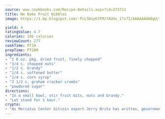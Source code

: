 ```yaml
---
source: www.cookbooks.com/Recipe-Details.aspx?id=373713
title: No Bake Fruit Nibbles
image: https://1.bp.blogspot.com/-PcL5DzyK3TM/YA2Hv_17v7I/AAAAAAAABgU/fyHeesSth_IZW9mL5lk6GxJO8cW8ksrGACLcBGAsYHQ/s320/12.png

yield: 4
ratingValue: 4.7
calories: 186 calories
reviewCount: 277
cookTime: PT1H
prepTime: PT28M
ingredients:
- "1 6 oz. pkg. dried fruit, finely chopped"
- "3/4 c. chopped nuts"
- "1/2 c. brandy"
- "1/4 c. softened butter"
- "1/4 c. corn syrup"
- "2 1/2 c. graham cracker crumbs"
- "powdered sugar"
directions:
- "In a small bowl, stir fruit bits, nuts and brandy."
- "Let stand for 1 hour."
crypto:
- "As Mercatus Center bitcoin expert Jerry Brito has written, government regulation can either be ham-fisted or light to the touch."
---
```

